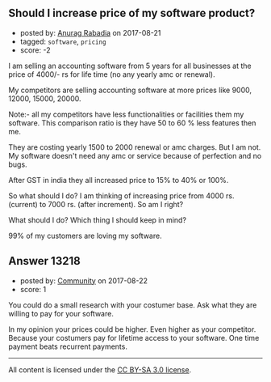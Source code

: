 ## Should I increase price of my software product?

- posted by: [Anurag Rabadia](https://stackexchange.com/users/4842348/anurag-rabadia) on 2017-08-21
- tagged: `software`, `pricing`
- score: -2

I am selling an accounting software from 5 years for all businesses at the price of 4000/- rs for life time (no any yearly amc or renewal).

My competitors are selling accounting software at more prices like 9000, 12000, 15000, 20000.

Note:- all my competitors have less functionalities or facilities them my software. This comparison ratio is they have 50 to 60 % less features then me.

They are costing yearly 1500 to 2000 renewal or amc charges. But I am not. My software doesn't need any amc or service because of perfection and no bugs.

After GST in india they all increased price to 15% to 40% or 100%.

So what should I do? I am thinking of increasing price from 4000 rs.(current) to 7000 rs. (after increment). So am I right? 

What should I do? Which thing I should keep in mind?

99% of my customers are loving my software.


## Answer 13218

- posted by: [Community](https://stackexchange.com/users/-1/community) on 2017-08-22
- score: 1

You could do a small research with your costumer base. Ask what they are willing to pay for your software. 

In my opinion your prices could be higher. Even higher as your competitor. Because your costumers pay for lifetime access to your software. One time payment beats recurrent payments.



---

All content is licensed under the [CC BY-SA 3.0 license](https://creativecommons.org/licenses/by-sa/3.0/).
